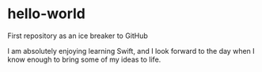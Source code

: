 # hello-world
First repository as an ice breaker to GitHub


I am absolutely enjoying learning Swift, and I look forward to the day when I know enough to bring some of my ideas to life.
